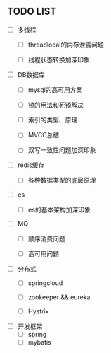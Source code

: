 
## TODO LIST

- [ ] 多线程
  - [ ] threadlocal的内存泄露问题
  - [ ] 线程状态转换加深印象


- [ ] DB数据库
  - [ ] mysql的高可用方案
  - [ ] 锁的用法和死锁解决
  - [ ] 索引的类型、原理
  - [ ] MVCC总结
  - [ ] 双写一致性问题加深印象


- [ ] redis缓存
  - [ ] 各种数据类型的底层原理


- [ ] es
  - [ ] es的基本架构加深印象


- [ ] MQ
  - [ ] 顺序消费问题
  - [ ] 高可用问题
 

- [ ] 分布式
  - [ ] springcloud
  - [ ] zookeeper && eureka
  - [ ] Hystrix


- [ ] 开发框架
  - [ ] spring
  - [ ] mybatis